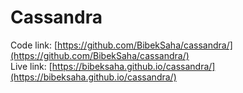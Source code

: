 # Cassandra
Code link: [https://github.com/BibekSaha/cassandra/](https://github.com/BibekSaha/cassandra/)   
Live link: [https://bibeksaha.github.io/cassandra/](https://bibeksaha.github.io/cassandra/)
